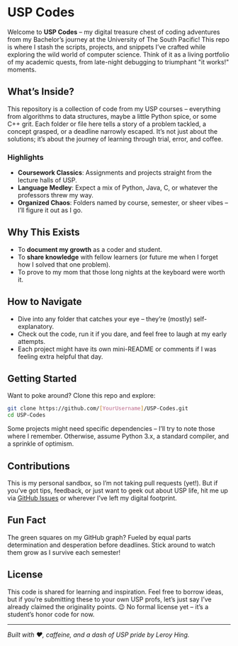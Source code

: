 
# USP Codes  
Welcome to **USP Codes** – my digital treasure chest of coding adventures from my Bachelor’s journey at the University of The South Pacific! This repo is where I stash the scripts, projects, and snippets I’ve crafted while exploring the wild world of computer science. Think of it as a living portfolio of my academic quests, from late-night debugging to triumphant "it works!" moments.

## What’s Inside?  
This repository is a collection of code from my USP courses – everything from algorithms to data structures, maybe a little Python spice, or some C++ grit. Each folder or file here tells a story of a problem tackled, a concept grasped, or a deadline narrowly escaped. It’s not just about the solutions; it’s about the journey of learning through trial, error, and coffee.

### Highlights  
- **Coursework Classics**: Assignments and projects straight from the lecture halls of USP.  
- **Language Medley**: Expect a mix of Python, Java, C, or whatever the professors threw my way.  
- **Organized Chaos**: Folders named by course, semester, or sheer vibes – I’ll figure it out as I go.  

## Why This Exists  
- To **document my growth** as a coder and student.  
- To **share knowledge** with fellow learners (or future me when I forget how I solved that one problem).  
- To prove to my mom that those long nights at the keyboard were worth it.  

## How to Navigate  
- Dive into any folder that catches your eye – they’re (mostly) self-explanatory.  
- Check out the code, run it if you dare, and feel free to laugh at my early attempts.  
- Each project might have its own mini-README or comments if I was feeling extra helpful that day.  

## Getting Started  
Want to poke around? Clone this repo and explore:  
```bash  
git clone https://github.com/[YourUsername]/USP-Codes.git  
cd USP-Codes  
```  
Some projects might need specific dependencies – I’ll try to note those where I remember. Otherwise, assume Python 3.x, a standard compiler, and a sprinkle of optimism.

## Contributions  
This is my personal sandbox, so I’m not taking pull requests (yet!). But if you’ve got tips, feedback, or just want to geek out about USP life, hit me up via [GitHub Issues](https://github.com/[YourUsername]/USP-Codes/issues) or wherever I’ve left my digital footprint.

## Fun Fact  
The green squares on my GitHub graph? Fueled by equal parts determination and desperation before deadlines. Stick around to watch them grow as I survive each semester!

## License  
This code is shared for learning and inspiration. Feel free to borrow ideas, but if you’re submitting these to your own USP profs, let’s just say I’ve already claimed the originality points. 😉 No formal license yet – it’s a student’s honor code for now.

---

*Built with ❤️, caffeine, and a dash of USP pride by Leroy Hing.*  